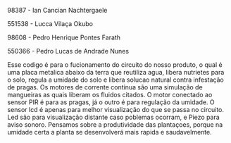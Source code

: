 98387 - Ian Cancian Nachtergaele

551538 - Lucca Vilaça Okubo

98608 - Pedro Henrique Pontes Farath

550366 - Pedro Lucas de Andrade Nunes

Esse codigo é para o fucionamento do circuito do nosso produto, o qual é uma placa metalica abaixo da terra que reutiliza agua, libera nutrietes para o solo, regula a umidade do solo e libera solucao natural contra infestação de pragas. Os motores de corrente contínua são uma simulação de mangueiras as quais liberam  os fluidos citados. O motor conectado ao sensor PIR é para as pragas, já o outro é para regulação da umidade. O sensor lcd é apenas para melhor visualização do que se passa no circuito. Led são para visualização distante caso poblemas ocorram, e Piezo para aviso sonoro. Pensamos sobre a produtividade das plantaçoes, porque na umidade certa a planta se desenvolverá mais rapida e saudavelmente.